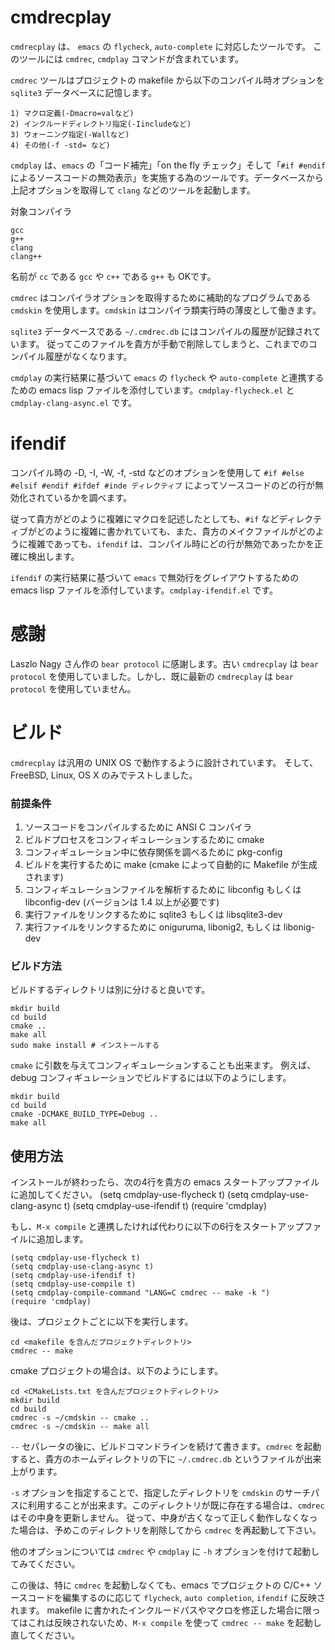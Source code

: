 cmdrecplay
==========

`cmdrecplay` は、 `emacs` の `flycheck`, `auto-complete` に対応したツールです。
このツールには `cmdrec`, `cmdplay` コマンドが含まれています。

`cmdrec` ツールはプロジェクトの makefile から以下のコンパイル時オプションを `sqlite3` データベースに記憶します。

    1) マクロ定義(-Dmacro=valなど)
    2) インクルードディレクトリ指定(-Iincludeなど)
    3) ウォーニング指定(-Wallなど)
    4) その他(-f -std= など)


`cmdplay` は、`emacs` の「コード補完」「on the fly チェック」そして「`#if #endif` によるソースコードの無効表示」を実施する為のツールです。データベースから上記オプションを取得して `clang` などのツールを起動します。

対象コンパイラ

    gcc
    g++
    clang
    clang++

名前が `cc` である `gcc` や `c++` である `g++` も OKです。

`cmdrec` はコンパイラオプションを取得するために補助的なプログラムである `cmdskin` を使用します。`cmdskin` はコンパイラ類実行時の薄皮として働きます。

`sqlite3` データベースである `~/.cmdrec.db` にはコンパイルの履歴が記録されています。
従ってこのファイルを貴方が手動で削除してしまうと、これまでのコンパイル履歴がなくなります。

`cmdplay` の実行結果に基づいて `emacs` の `flycheck` や `auto-complete` と連携するための emacs lisp ファイルを添付しています。`cmdplay-flycheck.el` と `cmdplay-clang-async.el` です。

ifendif
=======

コンパイル時の -D, -I, -W, -f, -std などのオプションを使用して `#if #else #elsif #endif #ifdef #inde ディレクティブ` によってソースコードのどの行が無効化されているかを調べます。

従って貴方がどのように複雑にマクロを記述したとしても、`#if` などディレクティブがどのように複雑に書かれていても、また、貴方のメイクファイルがどのように複雑であっても、`ifendif` は、コンパイル時にどの行が無効であったかを正確に検出します。

`ifendif` の実行結果に基づいて `emacs` で無効行をグレイアウトするための emacs lisp ファイルを添付しています。`cmdplay-ifendif.el` です。

感謝
====

Laszlo Nagy さん作の `bear protocol` に感謝します。古い `cmdrecplay` は `bear protocol` を使用していました。しかし、既に最新の `cmdrecplay` は `bear protocol` を使用していません。

ビルド
======

`cmdrecplay` は汎用の UNIX OS で動作するように設計されています。
そして、FreeBSD, Linux, OS X のみでテストしました。

### 前提条件

1. ソースコードをコンパイルするために ANSI C コンパイラ
2. ビルドプロセスをコンフィギュレーションするために cmake
3. コンフィギュレーション中に依存関係を調べるために pkg-config
4. ビルドを実行するために make (cmake によって自動的に Makefile が生成されます)
5. コンフィギュレーションファイルを解析するために libconfig もしくは libconfig-dev (バージョンは 1.4 以上が必要です)
6. 実行ファイルをリンクするために sqlite3 もしくは libsqlite3-dev
7. 実行ファイルをリンクするために oniguruma, libonig2, もしくは libonig-dev

### ビルド方法

ビルドするディレクトリは別に分けると良いです。

    mkdir build
    cd build
    cmake ..
    make all
    sudo make install # インストールする

`cmake` に引数を与えてコンフィギュレーションすることも出来ます。
例えば、debug コンフィギュレーションでビルドするには以下のようにします。

    mkdir build
    cd build
    cmake -DCMAKE_BUILD_TYPE=Debug ..
    make all

使用方法
--------

インストールが終わったら、次の4行を貴方の emacs スタートアップファイルに追加してください。
    (setq cmdplay-use-flycheck t)
    (setq cmdplay-use-clang-async t)
    (setq cmdplay-use-ifendif t)
    (require 'cmdplay)

もし、`M-x compile` と連携したければ代わりに以下の6行をスタートアップファイルに追加します。

    (setq cmdplay-use-flycheck t)
    (setq cmdplay-use-clang-async t)
    (setq cmdplay-use-ifendif t)
    (setq cmdplay-use-compile t)
    (setq cmdplay-compile-command "LANG=C cmdrec -- make -k ")
    (require 'cmdplay)

後は、プロジェクトごとに以下を実行します。

    cd <makefile を含んだプロジェクトディレクトリ>
    cmdrec -- make

cmake プロジェクトの場合は、以下のようにします。

    cd <CMakeLists.txt を含んだプロジェクトディレクトリ>
    mkdir build
    cd build
    cmdrec -s ~/cmdskin -- cmake ..
    cmdrec -s ~/cmdskin -- make all

`--` セパレータの後に、ビルドコマンドラインを続けて書きます。`cmdrec` を起動すると、貴方のホームディレクトリの下に `~/.cmdrec.db` というファイルが出来上がります。

`-s` オプションを指定することで、指定したディレクトリを `cmdskin` のサーチパスに利用することが出来ます。このディレクトリが既に存在する場合は、`cmdrec` はその中身を更新しません。
従って、中身が古くなって正しく動作しなくなった場合は、予めこのディレクトリを削除してから `cmdrec` を再起動して下さい。

他のオプションについては `cmdrec` や `cmdplay` に `-h` オプションを付けて起動してみてください。

この後は、特に `cmdrec` を起動しなくても、emacs でプロジェクトの C/C++ ソースコードを編集するのに応じて `flycheck`, `auto completion`, `ifendif` に反映されます。
makefile に書かれたインクルードパスやマクロを修正した場合に限ってはこれは反映されないため、`M-x compile` を使って `cmdrec -- make` を起動し直してください。


